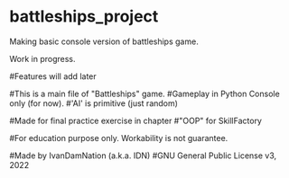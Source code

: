 # battleships_project

Making basic console version of battleships game.

Work in progress.

#Features will add later

#This is a main file of "Battleships" game.
#Gameplay in Python Console only (for now).
#'AI' is primitive (just random)

#Made for final practice exercise in chapter
#"OOP" for SkillFactory

#For education purpose only. Workability is not guarantee.

#Made by IvanDamNation (a.k.a. IDN)
#GNU General Public License v3, 2022
